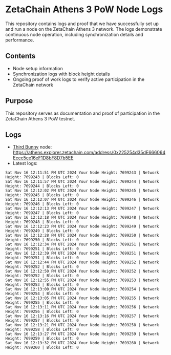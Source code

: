 # ZetaChain Athens 3 PoW Node Logs
This repository contains logs and proof that we have successfully set up and run a node on the ZetaChain Athens 3 network. The logs demonstrate continuous node operation, including synchronization details and performance.

## Contents
- Node setup information
- Synchronization logs with block height details
- Ongoing proof of work logs to verify active participation in the ZetaChain network

## Purpose
This repository serves as documentation and proof of participation in the ZetaChain Athens 3 PoW testnet.

## Logs

- [Third Bunny](https://thirdbunny.xyz/) node: https://athens.explorer.zetachain.com/address/0x225254d35dE666064Eccc5ce16eF1D8bF8D7b5EE
- Latest logs:
```
Sat Nov 16 12:11:51 PM UTC 2024 Your Node Height: 7699243 | Network Height: 7699243 | Blocks Left: 0
Sat Nov 16 12:11:57 PM UTC 2024 Your Node Height: 7699244 | Network Height: 7699244 | Blocks Left: 0
Sat Nov 16 12:12:02 PM UTC 2024 Your Node Height: 7699245 | Network Height: 7699245 | Blocks Left: 0
Sat Nov 16 12:12:07 PM UTC 2024 Your Node Height: 7699246 | Network Height: 7699246 | Blocks Left: 0
Sat Nov 16 12:12:13 PM UTC 2024 Your Node Height: 7699247 | Network Height: 7699247 | Blocks Left: 0
Sat Nov 16 12:12:18 PM UTC 2024 Your Node Height: 7699248 | Network Height: 7699248 | Blocks Left: 0
Sat Nov 16 12:12:23 PM UTC 2024 Your Node Height: 7699249 | Network Height: 7699249 | Blocks Left: 0
Sat Nov 16 12:12:28 PM UTC 2024 Your Node Height: 7699250 | Network Height: 7699250 | Blocks Left: 0
Sat Nov 16 12:12:34 PM UTC 2024 Your Node Height: 7699251 | Network Height: 7699251 | Blocks Left: 0
Sat Nov 16 12:12:39 PM UTC 2024 Your Node Height: 7699251 | Network Height: 7699251 | Blocks Left: 0
Sat Nov 16 12:12:44 PM UTC 2024 Your Node Height: 7699252 | Network Height: 7699252 | Blocks Left: 0
Sat Nov 16 12:12:50 PM UTC 2024 Your Node Height: 7699252 | Network Height: 7699252 | Blocks Left: 0
Sat Nov 16 12:12:55 PM UTC 2024 Your Node Height: 7699253 | Network Height: 7699253 | Blocks Left: 0
Sat Nov 16 12:13:00 PM UTC 2024 Your Node Height: 7699254 | Network Height: 7699254 | Blocks Left: 0
Sat Nov 16 12:13:05 PM UTC 2024 Your Node Height: 7699255 | Network Height: 7699255 | Blocks Left: 0
Sat Nov 16 12:13:11 PM UTC 2024 Your Node Height: 7699256 | Network Height: 7699256 | Blocks Left: 0
Sat Nov 16 12:13:16 PM UTC 2024 Your Node Height: 7699257 | Network Height: 7699257 | Blocks Left: 0
Sat Nov 16 12:13:21 PM UTC 2024 Your Node Height: 7699258 | Network Height: 7699258 | Blocks Left: 0
Sat Nov 16 12:13:27 PM UTC 2024 Your Node Height: 7699259 | Network Height: 7699259 | Blocks Left: 0
Sat Nov 16 12:13:32 PM UTC 2024 Your Node Height: 7699260 | Network Height: 7699260 | Blocks Left: 0
```
